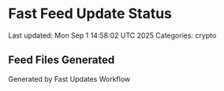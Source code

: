 # Fast Feed Update Status
Last updated: Mon Sep  1 14:58:02 UTC 2025
Categories: crypto

## Feed Files Generated

Generated by Fast Updates Workflow
